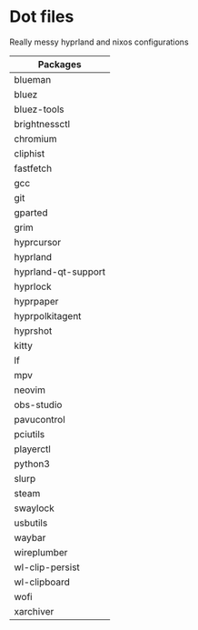 # Dot files
Really messy hyprland and nixos configurations

| Packages                |
|-------------------------|
| blueman                 |
| bluez                   |
| bluez-tools             |
| brightnessctl           |
| chromium                |
| cliphist                |
| fastfetch               |
| gcc                     |
| git                     |
| gparted                 |
| grim                    |
| hyprcursor              |
| hyprland                |
| hyprland-qt-support     |
| hyprlock                |
| hyprpaper               |
| hyprpolkitagent         |
| hyprshot                |
| kitty                   |
| lf                      |
| mpv                     |
| neovim                  |
| obs-studio              |
| pavucontrol             |
| pciutils                |
| playerctl               |
| python3                 |
| slurp                   |
| steam                   |
| swaylock                |
| usbutils                |
| waybar                  |
| wireplumber             |
| wl-clip-persist         |
| wl-clipboard            |
| wofi                    |
| xarchiver               |
